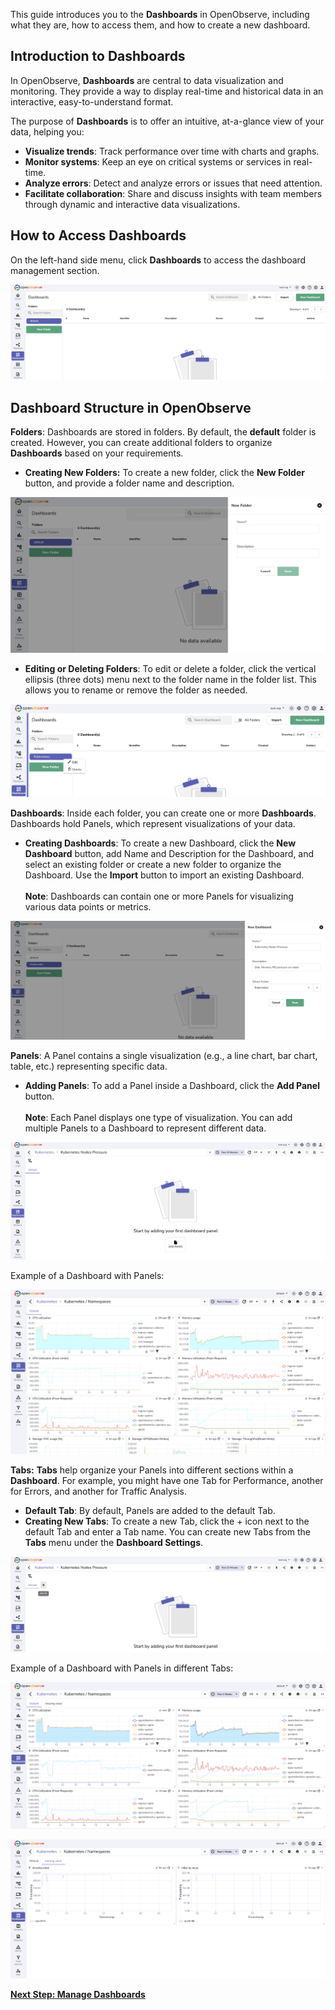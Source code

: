 This guide introduces you to the **Dashboards** in OpenObserve, including what they are, how to access them, and how to create a new dashboard.

## Introduction to Dashboards

In OpenObserve, **Dashboards** are central to data visualization and monitoring. They provide a way to display real-time and historical data in an interactive, easy-to-understand format. 

The purpose of **Dashboards** is to offer an intuitive, at-a-glance view of your data, helping you:

- **Visualize trends**: Track performance over time with charts and graphs.  
- **Monitor systems**: Keep an eye on critical systems or services in real-time.  
- **Analyze errors**: Detect and analyze errors or issues that need attention.  
- **Facilitate collaboration**: Share and discuss insights with team members through dynamic and interactive data visualizations.

## How to Access Dashboards

On the left-hand side menu, click **Dashboards** to access the dashboard management section.

![access dashboard](../../images/dashboard-1.png)

## Dashboard Structure in OpenObserve

**Folders**: Dashboards are stored in folders. By default, the **default** folder is created. However, you can create additional folders to organize **Dashboards** based on your requirements.

- **Creating New Folders:** To create a new folder, click the **New Folder** button, and provide a folder name and description.

![create folders in dashboard](../../images/dashboard-2.png)

- **Editing or Deleting Folders**: To edit or delete a folder, click the vertical ellipsis (three dots) menu next to the folder name in the folder list. This allows you to rename or remove the folder as needed.

![edit or delete folder](../../images/dashboard-3.png)

**Dashboards**: Inside each folder, you can create one or more **Dashboards**. Dashboards hold Panels, which represent visualizations of your data.

- **Creating Dashboards**: To create a new Dashboard, click the **New Dashboard** button, add Name and Description for the Dashboard, and select an existing folder or create a new folder to organize the Dashboard. Use the **Import** button to import an existing Dashboard.  
<br>**Note**: Dashboards can contain one or more Panels for visualizing various data points or metrics.

![create dashboards](../../images/dashboard-4.png)

**Panels**: A Panel contains a single visualization (e.g., a line chart, bar chart, table, etc.) representing specific data.

- **Adding Panels**: To add a Panel inside a Dashboard, click the **Add Panel** button.   
<br>**Note**: Each Panel displays one type of visualization. You can add multiple Panels to a Dashboard to represent different data.

![add panels](../../images/dashboard-5.png)

Example of a Dashboard with Panels:

![dashboards with panels](../../images/dashboard-6.png)

**Tabs:** **Tabs** help organize your Panels into different sections within a **Dashboard**. For example, you might have one Tab for Performance, another for Errors, and another for Traffic Analysis.

- **Default Tab**: By default, Panels are added to the default Tab.  
- **Creating New Tabs**: To create a new Tab, click the + icon next to the default Tab and enter a Tab name. You can create new Tabs from the **Tabs** menu under the **Dashboard Settings**.

![create new tabs](../../images/dashboard-7.png)

Example of a Dashboard with Panels in different Tabs:

![dashboard with panels in mulitple tabs](../../images/dashboard-8.png)

![dashboard with panels in multiple tabs](../../images/dashboard-9.png)

[**Next Step: Manage Dashboards**](manage-dashboards.md)